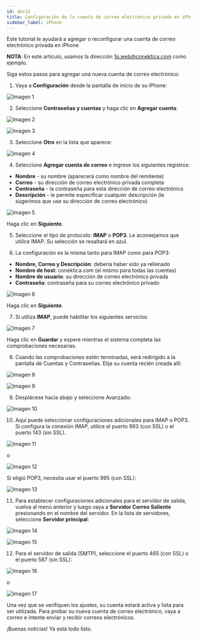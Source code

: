 ```yaml
---
id: doc12
title: Configuración de la cuenta de correo electrónico privada en iPhone
sidebar_label: iPhone
---
```

Este tutorial le ayudará a agregar o reconfigurar una cuenta de correo electrónico privada en iPhone

**NOTA**: En este artículo, usamos la dirección 1p.web@conektica.com como ejemplo. 

Siga estos pasos para agregar una nueva cuenta de correo electrónico:

1. Vaya a **Configuración** desde la pantalla de inicio de su iPhone: 

![Imagen 1](https://raw.githubusercontent.com/adanuriplata/cnk-external-doku/master/static/img/iPhone/G1.jpeg)

2. Seleccione **Contraseñas y cuentas** y haga clic en **Agregar cuenta**:

![Imagen 2](https://raw.githubusercontent.com/adanuriplata/cnk-external-doku/master/static/img/iPhone/G2.jpeg)

![Imagen 3](https://raw.githubusercontent.com/adanuriplata/cnk-external-doku/master/static/img/iPhone/G3.jpeg)

3. Seleccione **Otro** en la lista que aparece: 

![Imagen 4](https://raw.githubusercontent.com/adanuriplata/cnk-external-doku/master/static/img/iPhone/G4.jpeg)

4. Seleccione **Agregar cuenta de correo** e ingrese los siguientes registros: 
- **Nombre** - su nombre (aparecerá como nombre del remitente)
- **Correo** - su dirección de correo electrónico privada completa
- **Contraseña** - la contraseña para esta dirección de correo electrónico
- **Descripción** - le permite especificar cualquier descripción (le sugerimos que use su dirección de correo electrónico)

![Imagen 5](https://raw.githubusercontent.com/adanuriplata/cnk-external-doku/master/static/img/iPhone/G5.jpeg)

Haga clic en **Siguiente**. 

5. Seleccione el tipo de protocolo: **IMAP** o **POP3**. Le aconsejamos que utilice IMAP. Su selección se resaltará en azul. 

6. La configuración es la misma tanto para IMAP como para POP3: 
- **Nombre, Correo y Descripción**: debería haber sido ya rellenado
- **Nombre de host**: conektica.com (el mismo para todas las cuentas)
- **Nombre de usuario**: su dirección de correo electrónico privada
- **Contraseña**: contraseña para su correo electrónico privado

![Imagen 6](https://raw.githubusercontent.com/adanuriplata/cnk-external-doku/master/static/img/iPhone/G6.jpeg)

Haga clic en **Siguiente**. 

7. Si utiliza **IMAP**, puede habilitar los siguientes servicios:

![Imagen 7](https://raw.githubusercontent.com/adanuriplata/cnk-external-doku/master/static/img/iPhone/G7.jpeg)

Haga clic en **Guardar** y espere mientras el sistema completa las comprobaciones necesarias. 

8. Cuando las comprobaciones estén terminadas, será redirigido a la pantalla de Cuentas y Contraseñas. Elija su cuenta recién creada allí:

![Imagen 8](https://raw.githubusercontent.com/adanuriplata/cnk-external-doku/master/static/img/iPhone/G8.jpeg)

![Imagen 9](https://raw.githubusercontent.com/adanuriplata/cnk-external-doku/master/static/img/iPhone/G9.jpeg)

9. Desplácese hacia abajo y seleccione Avanzado: 

![Imagen 10](https://raw.githubusercontent.com/adanuriplata/cnk-external-doku/master/static/img/iPhone/G10.jpeg)

10. Aquí puede seleccionar configuraciones adicionales para IMAP o POP3. Si configura la conexión IMAP, utilice el puerto 993 (con SSL) o el puerto 143 (sin SSL). 

![Imagen 11](https://raw.githubusercontent.com/adanuriplata/cnk-external-doku/master/static/img/iPhone/G11.jpeg)

o 

![Imagen 12](https://raw.githubusercontent.com/adanuriplata/cnk-external-doku/master/static/img/iPhone/G12.jpeg)

Si eligió POP3, necesita usar el puerto 995 (con SSL): 

![Imagen 13](https://raw.githubusercontent.com/adanuriplata/cnk-external-doku/master/static/img/iPhone/G13.jpeg)

11. Para establecer configuraciones adicionales para el servidor de salida, vuelva al menú anterior y luego vaya a **Servidor Correo Saliente** presionando en el nombre del servidor. En la lista de servidores, seleccione **Servidor principal**: 

![Imagen 14](https://raw.githubusercontent.com/adanuriplata/cnk-external-doku/master/static/img/iPhone/G14.jpeg)

![Imagen 15](https://raw.githubusercontent.com/adanuriplata/cnk-external-doku/master/static/img/iPhone/G15.jpeg)

12. Para el servidor de salida (SMTP), seleccione el puerto 465 (con SSL) o el puerto 587 (sin SSL): 

![Imagen 16](https://raw.githubusercontent.com/adanuriplata/cnk-external-doku/master/static/img/iPhone/G16.jpeg)

o

![Imagen 17](https://raw.githubusercontent.com/adanuriplata/cnk-external-doku/master/static/img/iPhone/G17.jpeg)

Una vez que se verifiquen los ajustes, su cuenta estará activa y lista para ser utilizada. Para probar su nueva cuenta de correo electrónico, vaya a correo e intente enviar y recibir correos electrónicos. 

¡Buenas noticias! Ya está todo listo. 

